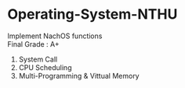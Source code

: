 # Operating-System-NTHU
Implement NachOS functions  
Final Grade : A+
1. System Call
2. CPU Scheduling
3. Multi-Programming & Vittual Memory
